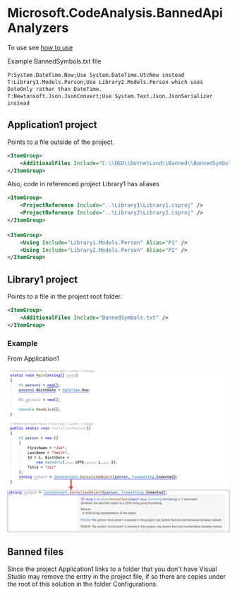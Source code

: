 #  Microsoft.CodeAnalysis.BannedApiAnalyzers

To use see [how to use](https://github.com/dotnet/roslyn-analyzers/blob/main/src/Microsoft.CodeAnalysis.BannedApiAnalyzers/BannedApiAnalyzers.Help.md)

Example BannedSymbols.txt file

```
P:System.DateTime.Now;Use System.DateTime.UtcNow instead
T:Library1.Models.Person;Use Library2.Models.Person which uses DateOnly rather than DateTime.
T:Newtonsoft.Json.JsonConvert;Use System.Text.Json.JsonSerializer instead
```

## Application1 project

Points to a file outside of the project.
```xml
<ItemGroup>
    <AdditionalFiles Include="C:\\OED\\DotnetLand\\Banned\\BannedSymbols.txt" />
</ItemGroup>
```

Also, code in referenced project Library1 has aliases

```xml
<ItemGroup>
    <ProjectReference Include="..\Library1\Library1.csproj" />
    <ProjectReference Include="..\Library2\Library2.csproj" />
</ItemGroup>

<ItemGroup>
    <Using Include="Library1.Models.Person" Alias="P1" />
    <Using Include="Library2.Models.Person" Alias="P2" />
</ItemGroup>
```

## Library1 project

Points to a file in the project root folder.

```xml
<ItemGroup>
	<AdditionalFiles Include="BannedSymbols.txt" />
</ItemGroup>
```

### Example

From Application1

![Figure1](assets/figure1.png)

## Banned files

Since the project Application1 links to a folder that you don't have Visual Studio may remove the entry in the project file, if so there are copies under the root of this solution in the folder Configurations.